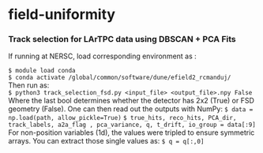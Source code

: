 # field-uniformity
### Track selection for LArTPC data using DBSCAN + PCA Fits
If running at NERSC, load corresponding environment as :  

`$ module load conda  `  
`$ conda activate /global/common/software/dune/efield2_rcmanduj/ `  
Then run as:  
`$ python3 track_selection_fsd.py <input_file> <output_file>.npy False `  
Where the last bool determines whether the detector has 2x2 (True) or FSD geometry (False).
One can then read out the outputs with NumPy:
`$ data = np.load(path, allow_pickle=True)`
`$ true_hits, reco_hits, PCA_dir, track_labels, a2a_flag , pca_variance, q, t_drift, io_group = data[:9]`
For non-position variables (1d), the values were tripled to ensure symmetric arrays. You can extract those single values as:
`$ q = q[:,0]`